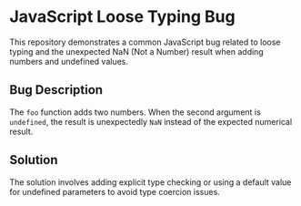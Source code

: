# JavaScript Loose Typing Bug

This repository demonstrates a common JavaScript bug related to loose typing and the unexpected NaN (Not a Number) result when adding numbers and undefined values.

## Bug Description

The `foo` function adds two numbers. When the second argument is `undefined`, the result is unexpectedly `NaN` instead of the expected numerical result.

## Solution

The solution involves adding explicit type checking or using a default value for undefined parameters to avoid type coercion issues.